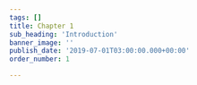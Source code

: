 ```yaml
---
tags: []
title: Chapter 1
sub_heading: 'Introduction'
banner_image: ''
publish_date: '2019-07-01T03:00:00.000+00:00'
order_number: 1

---
```

